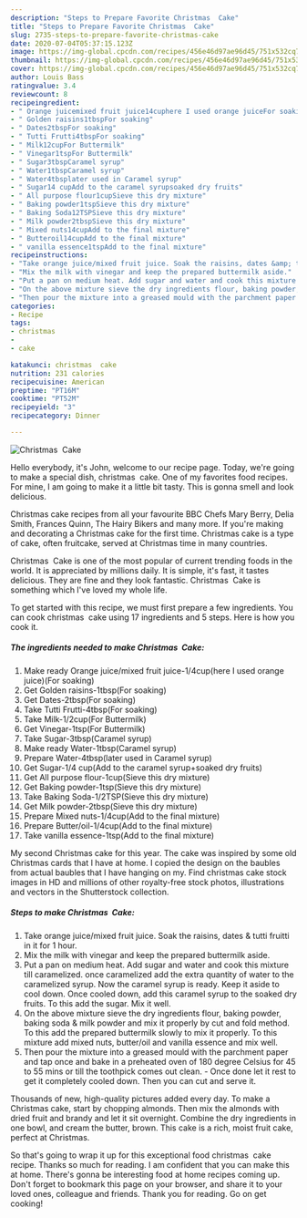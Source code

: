 ```yaml
---
description: "Steps to Prepare Favorite Christmas  Cake"
title: "Steps to Prepare Favorite Christmas  Cake"
slug: 2735-steps-to-prepare-favorite-christmas-cake
date: 2020-07-04T05:37:15.123Z
image: https://img-global.cpcdn.com/recipes/456e46d97ae96d45/751x532cq70/christmas-cake-recipe-main-photo.jpg
thumbnail: https://img-global.cpcdn.com/recipes/456e46d97ae96d45/751x532cq70/christmas-cake-recipe-main-photo.jpg
cover: https://img-global.cpcdn.com/recipes/456e46d97ae96d45/751x532cq70/christmas-cake-recipe-main-photo.jpg
author: Louis Bass
ratingvalue: 3.4
reviewcount: 8
recipeingredient:
- " Orange juicemixed fruit juice14cuphere I used orange juiceFor soaking"
- " Golden raisins1tbspFor soaking"
- " Dates2tbspFor soaking"
- " Tutti Frutti4tbspFor soaking"
- " Milk12cupFor Buttermilk"
- " Vinegar1tspFor Buttermilk"
- " Sugar3tbspCaramel syrup"
- " Water1tbspCaramel syrup"
- " Water4tbsplater used in Caramel syrup"
- " Sugar14 cupAdd to the caramel syrupsoaked dry fruits"
- " All purpose flour1cupSieve this dry mixture"
- " Baking powder1tspSieve this dry mixture"
- " Baking Soda12TSPSieve this dry mixture"
- " Milk powder2tbspSieve this dry mixture"
- " Mixed nuts14cupAdd to the final mixture"
- " Butteroil14cupAdd to the final mixture"
- " vanilla essence1tspAdd to the final mixture"
recipeinstructions:
- "Take orange juice/mixed fruit juice. Soak the raisins, dates &amp; tutti fruitti in it for 1 hour."
- "Mix the milk with vinegar and keep the prepared buttermilk aside."
- "Put a pan on medium heat. Add sugar and water and cook this mixture till caramelized. once caramelized add the extra quantity of water to the caramelized syrup. Now the caramel syrup is ready. Keep it aside to cool down. Once cooled down, add this caramel syrup to the soaked dry fruits. To this add the sugar. Mix it well."
- "On the above mixture sieve the dry ingredients flour, baking powder, baking soda &amp; milk powder and mix it properly by cut and fold method. To this add the prepared buttermilk slowly to mix it properly. To this mixture add mixed nuts, butter/oil and vanilla essence and mix well."
- "Then pour the mixture into a greased mould with the parchment paper and tap once and bake in a preheated oven of 180 degree Celsius for 45 to 55 mins or till the toothpick comes out clean. Once done let it rest to get it completely cooled down. Then you can cut and serve it."
categories:
- Recipe
tags:
- christmas
- 
- cake

katakunci: christmas  cake 
nutrition: 231 calories
recipecuisine: American
preptime: "PT16M"
cooktime: "PT52M"
recipeyield: "3"
recipecategory: Dinner

---
```



![Christmas  Cake](https://img-global.cpcdn.com/recipes/456e46d97ae96d45/751x532cq70/christmas-cake-recipe-main-photo.jpg)

Hello everybody, it's John, welcome to our recipe page. Today, we're going to make a special dish, christmas  cake. One of my favorites food recipes. For mine, I am going to make it a little bit tasty. This is gonna smell and look delicious.

Christmas cake recipes from all your favourite BBC Chefs Mary Berry, Delia Smith, Frances Quinn, The Hairy Bikers and many more. If you&#39;re making and decorating a Christmas cake for the first time. Christmas cake is a type of cake, often fruitcake, served at Christmas time in many countries.

Christmas  Cake is one of the most popular of current trending foods in the world. It is appreciated by millions daily. It is simple, it's fast, it tastes delicious. They are fine and they look fantastic. Christmas  Cake is something which I've loved my whole life.


To get started with this recipe, we must first prepare a few ingredients. You can cook christmas  cake using 17 ingredients and 5 steps. Here is how you cook it.

<!--inarticleads1-->

##### The ingredients needed to make Christmas  Cake:

1. Make ready  Orange juice/mixed fruit juice-1/4cup(here I used orange juice)(For soaking)
1. Get  Golden raisins-1tbsp(For soaking)
1. Get  Dates-2tbsp(For soaking)
1. Take  Tutti Frutti-4tbsp(For soaking)
1. Take  Milk-1/2cup(For Buttermilk)
1. Get  Vinegar-1tsp(For Buttermilk)
1. Take  Sugar-3tbsp(Caramel syrup)
1. Make ready  Water-1tbsp(Caramel syrup)
1. Prepare  Water-4tbsp(later used in Caramel syrup)
1. Get  Sugar-1/4 cup(Add to the caramel syrup+soaked dry fruits)
1. Get  All purpose flour-1cup(Sieve this dry mixture)
1. Get  Baking powder-1tsp(Sieve this dry mixture)
1. Take  Baking Soda-1/2TSP(Sieve this dry mixture)
1. Get  Milk powder-2tbsp(Sieve this dry mixture)
1. Prepare  Mixed nuts-1/4cup(Add to the final mixture)
1. Prepare  Butter/oil-1/4cup(Add to the final mixture)
1. Take  vanilla essence-1tsp(Add to the final mixture)


My second Christmas cake for this year. The cake was inspired by some old Christmas cards that I have at home. I copied the design on the baubles from actual baubles that I have hanging on my. Find christmas cake stock images in HD and millions of other royalty-free stock photos, illustrations and vectors in the Shutterstock collection. 

<!--inarticleads2-->

##### Steps to make Christmas  Cake:

1. Take orange juice/mixed fruit juice. Soak the raisins, dates &amp; tutti fruitti in it for 1 hour.
1. Mix the milk with vinegar and keep the prepared buttermilk aside.
1. Put a pan on medium heat. Add sugar and water and cook this mixture till caramelized. once caramelized add the extra quantity of water to the caramelized syrup. Now the caramel syrup is ready. Keep it aside to cool down. Once cooled down, add this caramel syrup to the soaked dry fruits. To this add the sugar. Mix it well.
1. On the above mixture sieve the dry ingredients flour, baking powder, baking soda &amp; milk powder and mix it properly by cut and fold method. To this add the prepared buttermilk slowly to mix it properly. To this mixture add mixed nuts, butter/oil and vanilla essence and mix well.
1. Then pour the mixture into a greased mould with the parchment paper and tap once and bake in a preheated oven of 180 degree Celsius for 45 to 55 mins or till the toothpick comes out clean. - Once done let it rest to get it completely cooled down. Then you can cut and serve it.


Thousands of new, high-quality pictures added every day. To make a Christmas cake, start by chopping almonds. Then mix the almonds with dried fruit and brandy and let it sit overnight. Combine the dry ingredients in one bowl, and cream the butter, brown. This cake is a rich, moist fruit cake, perfect at Christmas. 

So that's going to wrap it up for this exceptional food christmas  cake recipe. Thanks so much for reading. I am confident that you can make this at home. There's gonna be interesting food at home recipes coming up. Don't forget to bookmark this page on your browser, and share it to your loved ones, colleague and friends. Thank you for reading. Go on get cooking!
